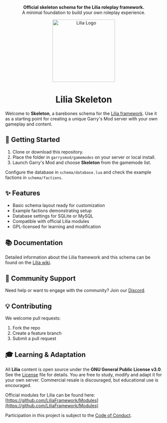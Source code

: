<p align="center">
  <b>Official skeleton schema for the Lilia roleplay framework.</b><br/>
  A minimal foundation to build your own roleplay experience.
</p>

<p align="center">
  <img src="https://github.com/LiliaFramework/Lilia/blob/main/logo.png?raw=true" alt="Lilia Logo" width="200" />
</p>

<h1 align="center">Lilia Skeleton</h1>

Welcome to **Skeleton**, a barebones schema for the [Lilia framework](https://github.com/LiliaFramework/Lilia). Use it as a starting point for creating a unique Garry's Mod server with your own gameplay and content.

## 🚀 Getting Started

1. Clone or download this repository.
2. Place the folder in `garrysmod/gamemodes` on your server or local install.
3. Launch Garry's Mod and choose **Skeleton** from the gamemode list.

Configure the database in `schema/database.lua` and check the example factions in `schema/factions`.

## ✨ Features

- Basic schema layout ready for customization
- Example factions demonstrating setup
- Database settings for SQLite or MySQL
- Compatible with official Lilia modules
- GPL-licensed for learning and modification

## 📚 Documentation

Detailed information about the Lilia framework and this schema can be found on the [Lilia wiki](https://github.com/LiliaFramework/Lilia/wiki).

## 💬 Community Support

Need help or want to engage with the community? Join our [Discord](https://discord.gg/52MSnh39vw).

## 💡 Contributing

We welcome pull requests:

1. Fork the repo
2. Create a feature branch
3. Submit a pull request

## 🎓 Learning & Adaptation

All **Lilia** content is open source under the **GNU General Public License v3.0**. See the [License](./License) file for details. You are free to study, modify and adapt it for your own server. Commercial resale is discouraged, but educational use is encouraged.

Official modules for Lilia can be found here: [https://github.com/LiliaFramework/Modules](https://github.com/LiliaFramework/Modules)

Participation in this project is subject to the [Code of Conduct](./Code_Of_Conduct.md).
